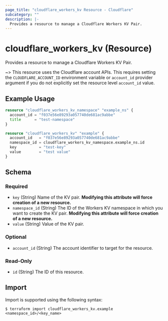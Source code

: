 ```yaml
---
page_title: "cloudflare_workers_kv Resource - Cloudflare"
subcategory: ""
description: |-
  Provides a resource to manage a Cloudflare Workers KV Pair.
---
```


# cloudflare_workers_kv (Resource)

Provides a resource to manage a Cloudflare Workers KV Pair.

~> This resource uses the Cloudflare account APIs. This requires setting the
`CLOUDFLARE_ACCOUNT_ID` environment variable or `account_id` provider argument
if you do not explicitly set the resource level `account_id` value.

## Example Usage

```terraform
resource "cloudflare_workers_kv_namespace" "example_ns" {
  account_id = "f037e56e89293a057740de681ac9abbe"
  title      = "test-namespace"
}

resource "cloudflare_workers_kv" "example" {
  account_id   = "f037e56e89293a057740de681ac9abbe"
  namespace_id = cloudflare_workers_kv_namespace.example_ns.id
  key          = "test-key"
  value        = "test value"
}
```

<!-- schema generated by tfplugindocs -->
## Schema

### Required

- `key` (String) Name of the KV pair. **Modifying this attribute will force creation of a new resource.**
- `namespace_id` (String) The ID of the Workers KV namespace in which you want to create the KV pair. **Modifying this attribute will force creation of a new resource.**
- `value` (String) Value of the KV pair.

### Optional

- `account_id` (String) The account identifier to target for the resource.

### Read-Only

- `id` (String) The ID of this resource.

## Import

Import is supported using the following syntax:

```shell
$ terraform import cloudflare_workers_kv.example <namespace_id>/<key_name>
```
